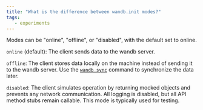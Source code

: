 ```yaml
---
title: "What is the difference between wandb.init modes?"
tags:
   - experiments
---
```

Modes can be "online", "offline", or "disabled", with the default set to online.

`online` (default): The client sends data to the wandb server.

`offline`: The client stores data locally on the machine instead of sending it to the wandb server. Use the [`wandb sync`](../ref/cli/wandb-sync.md) command to synchronize the data later.

`disabled`: The client simulates operation by returning mocked objects and prevents any network communication. All logging is disabled, but all API method stubs remain callable. This mode is typically used for testing.